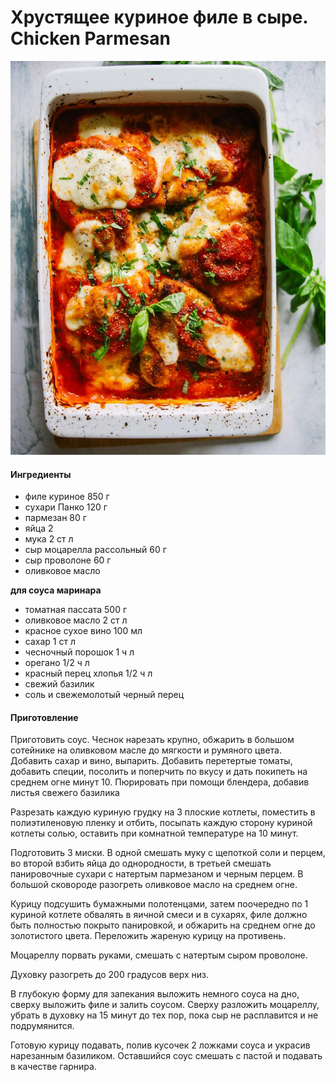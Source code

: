 ﻿---
image: ../pics/crusty-chicken.jpg
---
# Хрустящее куриное филе в сыре. Chicken Parmesan

![Хрустящее куриное филе в сыре. Chicken Parmesan](../pics/crusty-chicken.jpg)

#### Ингредиенты

* филе куриное 850 г 
* сухари Панко 120 г
* пармезан 80 г
* яйца 2
* мука 2 ст л
* сыр моцарелла рассольный 60 г
* сыр проволоне 60 г
* оливковое масло

**для соуса маринара**

* томатная пассата 500 г
* оливковое масло 2 ст л
* красное сухое вино 100 мл
* сахар 1 ст л
* чесночный порошок 1 ч л
* орегано 1/2 ч л
* красный перец хлопья 1/2 ч л
* свежий базилик
* соль и свежемолотый черный перец


#### Приготовление

Приготовить соус. Чеснок нарезать крупно, обжарить в большом сотейнике на оливковом масле до мягкости и румяного цвета. Добавить сахар и вино, выпарить. Добавить перетертые томаты, добавить специи, посолить и поперчить по вкусу и дать покипеть на среднем огне минут 10. Пюрировать при помощи блендера, добавив листья свежего базилика 

Разрезать каждую куриную грудку на 3 плоские котлеты, поместить в полиэтиленовую пленку и отбить, посыпать каждую сторону куриной котлеты солью, оставить при комнатной температуре на 10 минут.

Подготовить 3 миски. В одной смешать муку с щепоткой соли и перцем, во второй взбить яйца до однородности, в третьей смешать панировочные сухари с натертым пармезаном и черным перцем. В большой сковороде разогреть оливковое масло на среднем огне. 

Курицу подсушить бумажными полотенцами, затем поочередно по 1 куриной котлете обвалять в яичной смеси и в сухарях, филе должно быть полностью покрыто панировкой, и обжарить на среднем огне до золотистого цвета. Переложить жареную курицу на противень.

Моцареллу порвать руками, смешать с натертым сыром проволоне.

Духовку разогреть до 200 градусов верх низ. 

В глубокую форму для запекания выложить немного соуса на дно, сверху выложить филе и залить соусом. Сверху разложить моцареллу, убрать в духовку на 15 минут до тех пор, пока сыр не расплавится и не подрумянится. 

Готовую курицу подавать, полив кусочек 2 ложками соуса и украсив нарезанным базиликом. Оставшийся соус смешать с пастой и подавать в качестве гарнира.
